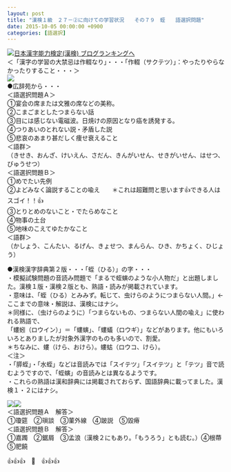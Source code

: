 ```yaml
---
layout: post
title: "漢検１級　２７－②に向けての学習状況　　その７９　蛭　　語選択問題"
date: 2015-10-05 00:00:00 +0900
categories: [語選択]
---
```


[![](/syuusyuu9701/assets/images/漢検１級-２７－②に向けての学習状況-その７９-蛭-語選択問題-br_c_3028_1.gif)](http://blog.with2.net/link.php?1659096:3028 "日本漢字能力検定(漢検) ブログランキングへ")[日本漢字能力検定(漢検) ブログランキングへ](http://blog.with2.net/link.php?1659096:3028)  
＜「漢字の学習の大禁忌は作輟なり」・・・「作輟（サクテツ）」：やったりやらなかったりすること・・・＞  
![](/syuusyuu9701/assets/images/漢検１級-２７－②に向けての学習状況-その７９-蛭-語選択問題-63884a4ad34ea29e01624b9722132478.jpg)  
●広辞苑から・・・  
＜語選択問題Ａ＞  
①宴会の席または文雅の席などの美称。  
②こまごまとしたつまらない話  
③目には感じない電磁波。日焼けの原因となり癌を誘発する。  
④つりあいのとれない説・矛盾した説  
⑤悲哀のあまり甚だしく痩せ衰えること  
＜語群＞  
（きせき、おんざ、けいえん、さだん、きんがいせん、せきがいせん、はせつ、びゅうせつ）  
＜語選択問題Ｂ＞  
①めでたい先例　  
②よどみなく論説することの喩え　　＊これは超難問と思います👍できる人はスゴイ！！👍　  
③とりとめのないこと・でたらめなこと  
④物事の土台  
⑤地味のこえてゆたかなこと  
＜語群＞  
（かしょう、こんたい、るげん、きょせつ、まんらん、ひき、かちょく、ひじょう）  
  
●漢検漢字辞典第２版・・・「蛭（ひる）」の字・・・  
・模擬試験問題の音読み問題で「まるで蛭螾のような小人物だ」と出題しました。漢検１版・漢検２版とも、熟語・読みが掲載されています。  
・意味は、「蛭（ひる）とみみず。転じて、虫けらのようにつまらない人間。」←ここまでの意味・解説は、漢検にはナシ。  
＊同様に、（虫けらのように）「つまらないもの、つまらない人間の喩え」に使われる熟語で、  
「螻蚓（ロウイン）」＝「螻螾」、「螻蟻（ロウギ）」などがあります。他にもいろいろとありましたが対象外漢字のものも多いので、割愛。  
＊ちなみに、螻（けら、おけら）。螻蛄（ロウコ、けら）。  
＜注＞  
・「膵蛭」・「水蛭」などは音読みでは「スイテツ」「スイテツ」と「テツ」音で読むようですので、「蛭螾」の音読みとは異なるようです。  
・これらの熟語は漢和辞典には掲載されておらず、国語辞典に載ってました。漢検１・２にはナシ。  
  
![](/syuusyuu9701/assets/images/漢検１級-２７－②に向けての学習状況-その７９-蛭-語選択問題-2be4847a8dc6ce80a555f08956507d3f.jpg)![](/syuusyuu9701/assets/images/漢検１級-２７－②に向けての学習状況-その７９-蛭-語選択問題-bafc824affee3ed08c341ea7999aca5a.jpg)  
＜語選択問題Ａ　解答＞  
①瓊筵　②瑣談　③菫外線　④跛説　⑤毀瘠  
＜語選択問題Ｂ　解答＞  
①嘉躅　②鋸屑　③孟浪（漢検２にもあり。「もうろう」とも読む。）④根蔕　⑤肥饒  
  
👍👍👍　🐑　👍👍👍  